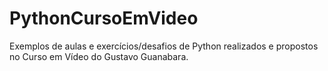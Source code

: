 # PythonCursoEmVideo

Exemplos de aulas e exercícios/desafios de Python realizados e propostos no Curso em Vídeo do Gustavo Guanabara.
